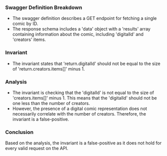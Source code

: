 ### Swagger Definition Breakdown
- The swagger definition describes a GET endpoint for fetching a single comic by ID.
- The response schema includes a 'data' object with a 'results' array containing information about the comic, including 'digitalId' and 'creators' items.

### Invariant
- The invariant states that 'return.digitalId' should not be equal to the size of 'return.creators.items[]' minus 1.

### Analysis
- The invariant is checking that the 'digitalId' is not equal to the size of 'creators.items[]' minus 1. This means that the 'digitalId' should not be one less than the number of creators.
- However, the presence of a digital comic representation does not necessarily correlate with the number of creators. Therefore, the invariant is a false-positive.

### Conclusion
Based on the analysis, the invariant is a false-positive as it does not hold for every valid request on the API.
